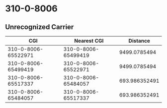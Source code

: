# 310-0-8006
## Unrecognized Carrier


| CGI | Nearest CGI | Distance |
|-----|-------------|----------|
| 310-0-8006-65522971 | 310-0-8006-65499419 | 9499.0785494 |
| 310-0-8006-65499419 | 310-0-8006-65522971 | 9499.0785494 |
| 310-0-8006-65517337 | 310-0-8006-65484057 | 693.986352491 |
| 310-0-8006-65484057 | 310-0-8006-65517337 | 693.986352491 |
